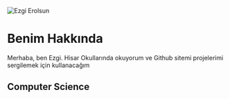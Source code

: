 ![Ezgi Erolsun](assests/profil.png)

# Benim Hakkında

Merhaba, ben Ezgi. Hisar Okullarında okuyorum ve Github sitemi projelerimi sergilemek için kullanacağım

## Computer Science
